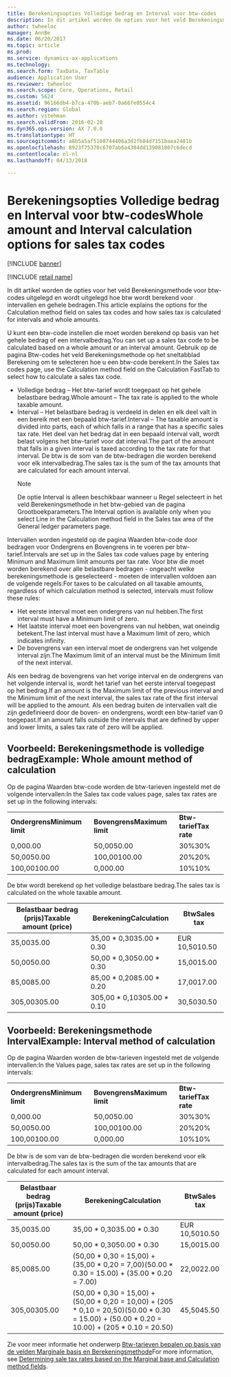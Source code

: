 ```yaml
---
title: Berekeningsopties Volledige bedrag en Interval voor btw-codes
description: In dit artikel worden de opties voor het veld Berekeningsmethode voor btw-codes uitgelegd en wordt uitgelegd hoe btw wordt berekend voor intervallen en gehele bedragen.
author: twheeloc
manager: AnnBe
ms.date: 06/20/2017
ms.topic: article
ms.prod: 
ms.service: dynamics-ax-applications
ms.technology: 
ms.search.form: TaxData, TaxTable
audience: Application User
ms.reviewer: twheeloc
ms.search.scope: Core, Operations, Retail
ms.custom: 5624
ms.assetid: 96166db4-b7ca-470b-aeb7-0a66fe0554c4
ms.search.region: Global
ms.author: vstehman
ms.search.validFrom: 2016-02-28
ms.dyn365.ops.version: AX 7.0.0
ms.translationtype: HT
ms.sourcegitcommit: a8b5a5af5108744406a3d2fb84d7151baea2481b
ms.openlocfilehash: 8923f75370c6707ab6a4304dd139081807c6decd
ms.contentlocale: nl-nl
ms.lasthandoff: 04/13/2018

---
```


# <a name="whole-amount-and-interval-calculation-options-for-sales-tax-codes"></a><span data-ttu-id="77c87-103">Berekeningsopties Volledige bedrag en Interval voor btw-codes</span><span class="sxs-lookup"><span data-stu-id="77c87-103">Whole amount and Interval calculation options for sales tax codes</span></span>

[!INCLUDE [banner](../includes/banner.md)]

[!INCLUDE [retail name](../includes/retail-name.md)]

<span data-ttu-id="77c87-104">In dit artikel worden de opties voor het veld Berekeningsmethode voor btw-codes uitgelegd en wordt uitgelegd hoe btw wordt berekend voor intervallen en gehele bedragen.</span><span class="sxs-lookup"><span data-stu-id="77c87-104">This article explains the options for the Calculation method field on sales tax codes and how sales tax is calculated for intervals and whole amounts.</span></span>

<span data-ttu-id="77c87-105">U kunt een btw-code instellen die moet worden berekend op basis van het gehele bedrag of een intervalbedrag.</span><span class="sxs-lookup"><span data-stu-id="77c87-105">You can set up a sales tax code to be calculated based on a whole amount or an interval amount.</span></span> <span data-ttu-id="77c87-106">Gebruik op de pagina Btw-codes het veld Berekeningsmethode op het sneltabblad Berekening om te selecteren hoe u een btw-code berekent.</span><span class="sxs-lookup"><span data-stu-id="77c87-106">In the Sales tax codes page, use the Calculation method field on the Calculation FastTab to select how to calculate a sales tax code.</span></span>
- <span data-ttu-id="77c87-107">Volledige bedrag – Het btw-tarief wordt toegepast op het gehele belastbare bedrag.</span><span class="sxs-lookup"><span data-stu-id="77c87-107">Whole amount – The tax rate is applied to the whole taxable amount.</span></span>
- <span data-ttu-id="77c87-108">Interval – Het belastbare bedrag is verdeeld in delen en elk deel valt in een bereik met een bepaald btw-tarief.</span><span class="sxs-lookup"><span data-stu-id="77c87-108">Interval – The taxable amount is divided into parts, each of which falls in a range that has a specific sales tax rate.</span></span> <span data-ttu-id="77c87-109">Het deel van het bedrag dat in een bepaald interval valt, wordt belast volgens het btw-tarief voor dat interval.</span><span class="sxs-lookup"><span data-stu-id="77c87-109">The part of the amount that falls in a given interval is taxed according to the tax rate for that interval.</span></span> <span data-ttu-id="77c87-110">De btw is de som van de btw-bedragen die worden berekend voor elk intervalbedrag.</span><span class="sxs-lookup"><span data-stu-id="77c87-110">The sales tax is the sum of the tax amounts that are calculated for each amount interval.</span></span>
  > [!NOTE]                                                                                                                              
  > <span data-ttu-id="77c87-111">De optie Interval is alleen beschikbaar wanneer u Regel selecteert in het veld Berekeningsmethode in het btw-gebied van de pagina Grootboekparameters.</span><span class="sxs-lookup"><span data-stu-id="77c87-111">The Interval option is available only when you select Line in the Calculation method field in the Sales tax area of the General ledger parameters page.</span></span> 

<span data-ttu-id="77c87-112">Intervallen worden ingesteld op de pagina Waarden btw-code door bedragen voor Ondergrens en Bovengrens in te voeren per btw-tarief.</span><span class="sxs-lookup"><span data-stu-id="77c87-112">Intervals are set up in the Sales tax code values page by entering Minimum and Maximum limit amounts per tax rate.</span></span> <span data-ttu-id="77c87-113">Voor btw die moet worden berekend over alle belastbare bedragen - ongeacht welke berekeningsmethode is geselecteerd - moeten de intervallen voldoen aan de volgende regels:</span><span class="sxs-lookup"><span data-stu-id="77c87-113">For taxes to be calculated on all taxable amounts, regardless of which calculation method is selected, intervals must follow these rules:</span></span>
-   <span data-ttu-id="77c87-114">Het eerste interval moet een ondergrens van nul hebben.</span><span class="sxs-lookup"><span data-stu-id="77c87-114">The first interval must have a Minimum limit of zero.</span></span>
-   <span data-ttu-id="77c87-115">Het laatste interval moet een bovengrens van nul hebben, wat oneindig betekent.</span><span class="sxs-lookup"><span data-stu-id="77c87-115">The last interval must have a Maximum limit of zero, which indicates infinity.</span></span>
-   <span data-ttu-id="77c87-116">De bovengrens van een interval moet de ondergrens van het volgende interval zijn.</span><span class="sxs-lookup"><span data-stu-id="77c87-116">The Maximum limit of an interval must be the Minimum limit of the next interval.</span></span>

<span data-ttu-id="77c87-117">Als een bedrag de bovengrens van het vorige interval en de ondergrens van het volgende interval is, wordt het tarief van het eerste interval toegepast op het bedrag.</span><span class="sxs-lookup"><span data-stu-id="77c87-117">If an amount is the Maximum limit of the previous interval and the Minimum limit of the next interval, the sales tax rate of the first interval will be applied to the amount.</span></span> <span data-ttu-id="77c87-118">Als een bedrag buiten de intervallen valt die zijn gedefinieerd door de boven- en ondergrens, wordt een btw-tarief van 0 toegepast.</span><span class="sxs-lookup"><span data-stu-id="77c87-118">If an amount falls outside the intervals that are defined by upper and lower limits, a sales tax rate of zero will be applied.</span></span>

## <a name="example-whole-amount-method-of-calculation"></a><span data-ttu-id="77c87-119">Voorbeeld: Berekeningsmethode is volledige bedrag</span><span class="sxs-lookup"><span data-stu-id="77c87-119">Example: Whole amount method of calculation</span></span>
<span data-ttu-id="77c87-120">Op de pagina Waarden btw-code worden de btw-tarieven ingesteld met de volgende intervallen:</span><span class="sxs-lookup"><span data-stu-id="77c87-120">In the Sales tax code values page, sales tax rates are set up in the following intervals:</span></span>

|                   |                   |              |
|-------------------|-------------------|--------------|
| <span data-ttu-id="77c87-121">**Ondergrens**</span><span class="sxs-lookup"><span data-stu-id="77c87-121">**Minimum limit**</span></span> | <span data-ttu-id="77c87-122">**Bovengrens**</span><span class="sxs-lookup"><span data-stu-id="77c87-122">**Maximum limit**</span></span> | <span data-ttu-id="77c87-123">**Btw-tarief**</span><span class="sxs-lookup"><span data-stu-id="77c87-123">**Tax rate**</span></span> |
| <span data-ttu-id="77c87-124">0,00</span><span class="sxs-lookup"><span data-stu-id="77c87-124">0.00</span></span>              | <span data-ttu-id="77c87-125">50,00</span><span class="sxs-lookup"><span data-stu-id="77c87-125">50.00</span></span>             | <span data-ttu-id="77c87-126">30%</span><span class="sxs-lookup"><span data-stu-id="77c87-126">30%</span></span>          |
| <span data-ttu-id="77c87-127">50,00</span><span class="sxs-lookup"><span data-stu-id="77c87-127">50.00</span></span>             | <span data-ttu-id="77c87-128">100,00</span><span class="sxs-lookup"><span data-stu-id="77c87-128">100.00</span></span>            | <span data-ttu-id="77c87-129">20%</span><span class="sxs-lookup"><span data-stu-id="77c87-129">20%</span></span>          |
| <span data-ttu-id="77c87-130">100,00</span><span class="sxs-lookup"><span data-stu-id="77c87-130">100.00</span></span>            | <span data-ttu-id="77c87-131">0,00</span><span class="sxs-lookup"><span data-stu-id="77c87-131">0.00</span></span>              | <span data-ttu-id="77c87-132">10%</span><span class="sxs-lookup"><span data-stu-id="77c87-132">10%</span></span>          |

<span data-ttu-id="77c87-133">De btw wordt berekend op het volledige belastbare bedrag.</span><span class="sxs-lookup"><span data-stu-id="77c87-133">The sales tax is calculated on the whole taxable amount.</span></span>

| <span data-ttu-id="77c87-134">Belastbaar bedrag (prijs)</span><span class="sxs-lookup"><span data-stu-id="77c87-134">Taxable amount (price)</span></span> | <span data-ttu-id="77c87-135">Berekening</span><span class="sxs-lookup"><span data-stu-id="77c87-135">Calculation</span></span>    | <span data-ttu-id="77c87-136">Btw</span><span class="sxs-lookup"><span data-stu-id="77c87-136">Sales tax</span></span> |
|------------------------|----------------|-----------|
| <span data-ttu-id="77c87-137">35,00</span><span class="sxs-lookup"><span data-stu-id="77c87-137">35.00</span></span>                  | <span data-ttu-id="77c87-138">35,00 \* 0,30</span><span class="sxs-lookup"><span data-stu-id="77c87-138">35.00 \* 0.30</span></span>  | <span data-ttu-id="77c87-139">EUR 10,50</span><span class="sxs-lookup"><span data-stu-id="77c87-139">10.50</span></span>     |
| <span data-ttu-id="77c87-140">50,00</span><span class="sxs-lookup"><span data-stu-id="77c87-140">50.00</span></span>                  | <span data-ttu-id="77c87-141">50,00 \* 0,30</span><span class="sxs-lookup"><span data-stu-id="77c87-141">50.00 \* 0.30</span></span>  | <span data-ttu-id="77c87-142">15,00</span><span class="sxs-lookup"><span data-stu-id="77c87-142">15.00</span></span>     |
| <span data-ttu-id="77c87-143">85,00</span><span class="sxs-lookup"><span data-stu-id="77c87-143">85.00</span></span>                  | <span data-ttu-id="77c87-144">85,00 \* 0,20</span><span class="sxs-lookup"><span data-stu-id="77c87-144">85.00 \* 0.20</span></span>  | <span data-ttu-id="77c87-145">17,00</span><span class="sxs-lookup"><span data-stu-id="77c87-145">17.00</span></span>     |
| <span data-ttu-id="77c87-146">305,00</span><span class="sxs-lookup"><span data-stu-id="77c87-146">305.00</span></span>                 | <span data-ttu-id="77c87-147">305,00 \* 0,10</span><span class="sxs-lookup"><span data-stu-id="77c87-147">305.00 \* 0.10</span></span> | <span data-ttu-id="77c87-148">30,50</span><span class="sxs-lookup"><span data-stu-id="77c87-148">30.50</span></span>     |

## <a name="example-interval-method-of-calculation"></a><span data-ttu-id="77c87-149">Voorbeeld: Berekeningsmethode Interval</span><span class="sxs-lookup"><span data-stu-id="77c87-149">Example: Interval method of calculation</span></span>
<span data-ttu-id="77c87-150">Op de pagina Waarden worden de btw-tarieven ingesteld met de volgende intervallen:</span><span class="sxs-lookup"><span data-stu-id="77c87-150">In the Values page, sales tax rates are set up in the following intervals:</span></span>

|                   |                   |              |
|-------------------|-------------------|--------------|
| <span data-ttu-id="77c87-151">**Ondergrens**</span><span class="sxs-lookup"><span data-stu-id="77c87-151">**Minimum limit**</span></span> | <span data-ttu-id="77c87-152">**Bovengrens**</span><span class="sxs-lookup"><span data-stu-id="77c87-152">**Maximum limit**</span></span> | <span data-ttu-id="77c87-153">**Btw-tarief**</span><span class="sxs-lookup"><span data-stu-id="77c87-153">**Tax rate**</span></span> |
| <span data-ttu-id="77c87-154">0,00</span><span class="sxs-lookup"><span data-stu-id="77c87-154">0.00</span></span>              | <span data-ttu-id="77c87-155">50,00</span><span class="sxs-lookup"><span data-stu-id="77c87-155">50.00</span></span>             | <span data-ttu-id="77c87-156">30%</span><span class="sxs-lookup"><span data-stu-id="77c87-156">30%</span></span>          |
| <span data-ttu-id="77c87-157">50,00</span><span class="sxs-lookup"><span data-stu-id="77c87-157">50.00</span></span>             | <span data-ttu-id="77c87-158">100,00</span><span class="sxs-lookup"><span data-stu-id="77c87-158">100.00</span></span>            | <span data-ttu-id="77c87-159">20%</span><span class="sxs-lookup"><span data-stu-id="77c87-159">20%</span></span>          |
| <span data-ttu-id="77c87-160">100,00</span><span class="sxs-lookup"><span data-stu-id="77c87-160">100.00</span></span>            | <span data-ttu-id="77c87-161">0,00</span><span class="sxs-lookup"><span data-stu-id="77c87-161">0.00</span></span>              | <span data-ttu-id="77c87-162">10%</span><span class="sxs-lookup"><span data-stu-id="77c87-162">10%</span></span>          |

<span data-ttu-id="77c87-163">De btw is de som van de btw-bedragen die worden berekend voor elk intervalbedrag.</span><span class="sxs-lookup"><span data-stu-id="77c87-163">The sales tax is the sum of the tax amounts that are calculated for each amount interval.</span></span>

| <span data-ttu-id="77c87-164">Belastbaar bedrag (prijs)</span><span class="sxs-lookup"><span data-stu-id="77c87-164">Taxable amount (price)</span></span> | <span data-ttu-id="77c87-165">Berekening</span><span class="sxs-lookup"><span data-stu-id="77c87-165">Calculation</span></span>                                                               | <span data-ttu-id="77c87-166">Btw</span><span class="sxs-lookup"><span data-stu-id="77c87-166">Sales tax</span></span> |
|------------------------|---------------------------------------------------------------------------|-----------|
| <span data-ttu-id="77c87-167">35,00</span><span class="sxs-lookup"><span data-stu-id="77c87-167">35.00</span></span>                  | <span data-ttu-id="77c87-168">35,00 \* 0,30</span><span class="sxs-lookup"><span data-stu-id="77c87-168">35.00 \* 0.30</span></span>                                                             | <span data-ttu-id="77c87-169">EUR 10,50</span><span class="sxs-lookup"><span data-stu-id="77c87-169">10.50</span></span>     |
| <span data-ttu-id="77c87-170">50,00</span><span class="sxs-lookup"><span data-stu-id="77c87-170">50.00</span></span>                  | <span data-ttu-id="77c87-171">50,00 \* 0,30</span><span class="sxs-lookup"><span data-stu-id="77c87-171">50.00 \* 0.30</span></span>                                                             | <span data-ttu-id="77c87-172">15,00</span><span class="sxs-lookup"><span data-stu-id="77c87-172">15.00</span></span>     |
| <span data-ttu-id="77c87-173">85,00</span><span class="sxs-lookup"><span data-stu-id="77c87-173">85.00</span></span>                  | <span data-ttu-id="77c87-174">(50,00 \* 0,30 = 15,00) + (35,00 \* 0,20 = 7,00)</span><span class="sxs-lookup"><span data-stu-id="77c87-174">(50.00 \* 0.30 = 15.00) + (35.00 \* 0.20 = 7.00)</span></span>                          | <span data-ttu-id="77c87-175">22,00</span><span class="sxs-lookup"><span data-stu-id="77c87-175">22.00</span></span>     |
| <span data-ttu-id="77c87-176">305,00</span><span class="sxs-lookup"><span data-stu-id="77c87-176">305.00</span></span>                 | <span data-ttu-id="77c87-177">(50,00 \* 0,30 = 15,00) + (50,00 \* 0,20 = 10,00) + (205 \* 0,10 = 20,50)</span><span class="sxs-lookup"><span data-stu-id="77c87-177">(50.00 \* 0.30 = 15.00) + (50.00 \* 0.20 = 10.00) + (205 \* 0.10 = 20.50)</span></span> | <span data-ttu-id="77c87-178">45,50</span><span class="sxs-lookup"><span data-stu-id="77c87-178">45.50</span></span>     |



<span data-ttu-id="77c87-179">Zie voor meer informatie het onderwerp [Btw-tarieven bepalen op basis van de velden Marginale basis en Berekeningsmethode](marginal-base-field.md)</span><span class="sxs-lookup"><span data-stu-id="77c87-179">For more information, see [Determining sale tax rates based on the Marginal base and Calculation method fields](marginal-base-field.md).</span></span>






